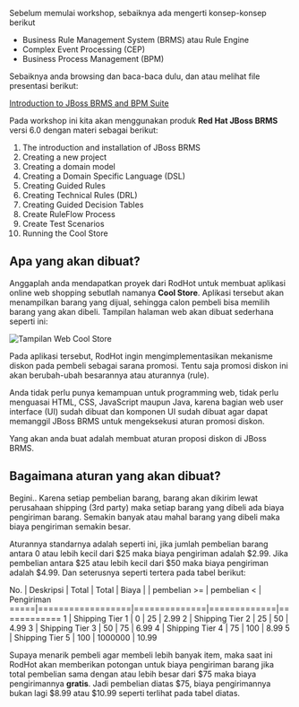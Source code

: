 Sebelum memulai workshop, sebaiknya ada mengerti konsep-konsep berikut
 - Business Rule Management System (BRMS) atau Rule Engine
 - Complex Event Processing (CEP)
 - Business Process Management (BPM)

Sebaiknya anda browsing dan baca-baca dulu, dan atau melihat file presentasi berikut:

[Introduction to JBoss BRMS and BPM Suite](http://bpmworkshop-onthe.rhcloud.com/introduction.html#/)

Pada workshop ini kita akan menggunakan produk __Red Hat JBoss BRMS__ versi 6.0 dengan materi sebagai berikut: 

1. The introduction and installation of JBoss BRMS 
2. Creating a new project
3. Creating a domain model
4. Creating a Domain Specific Language (DSL)
5. Creating Guided Rules
6. Creating Technical Rules (DRL)
7. Creating Guided Decision Tables
8. Create RuleFlow Process
9. Create Test Scenarios
10. Running the Cool Store

Apa yang akan dibuat?
---------------------

Anggaplah anda mendapatkan proyek dari RodHot untuk membuat aplikasi online web shopping sebutlah namanya __Cool Store__. 
Aplikasi tersebut akan menampilkan barang yang dijual, sehingga calon pembeli bisa memilih barang yang akan dibeli. 
Tampilan halaman web akan dibuat sederhana seperti ini:

![Tampilan Web Cool Store](http://2.bp.blogspot.com/-X64UDSwHcxo/Ux8rHmJbA-I/AAAAAAAAVOk/Xgn2fRUjbAo/s1600/coolstore-shoppingcart.png)


Pada aplikasi tersebut, RodHot ingin mengimplementasikan mekanisme diskon pada pembeli sebagai sarana promosi. Tentu saja
promosi diskon ini akan berubah-ubah besarannya atau aturannya (rule).

Anda tidak perlu punya kemampuan untuk programming web, tidak perlu menguasai HTML, CSS, JavaScript maupun Java, karena bagian
web user interface (UI) sudah dibuat dan komponen UI sudah dibuat agar dapat memanggil JBoss BRMS untuk mengeksekusi aturan 
promosi diskon.

Yang akan anda buat adalah membuat aturan proposi diskon di JBoss BRMS.

Bagaimana aturan yang akan dibuat?
----------------------------------
Begini..
Karena setiap pembelian barang, barang akan dikirim lewat perusahaan shipping (3rd party) maka setiap barang yang dibeli
ada biaya pengiriman barang. Semakin banyak atau mahal barang yang dibeli maka biaya pengiriman semakin besar.

Aturannya standarnya adalah seperti ini, jika jumlah pembelian barang antara  0 atau lebih kecil dari $25 maka biaya 
pengiriman adalah $2.99. Jika pembelian antara $25 atau lebih kecil dari $50 maka biaya pengiriman adalah $4.99.
Dan seterusnya seperti tertera pada tabel berikut:

No.  | Deskripsi        | Total        | Total       | Biaya 
     |                  | pembelian >= | pembelian < | Pengiriman 
=====|==================|==============|=============|============
1    | Shipping Tier 1  |            0 |         25  |   2.99
2    | Shipping Tier 2  |           25 |         50  |   4.99
3    | Shipping Tier 3  |           50 |         75  |   6.99
4    | Shipping Tier 4  |           75 |        100  |   8.99
5    | Shipping Tier 5  |          100 |    1000000  |  10.99


Supaya menarik pembeli agar membeli lebih banyak item, maka saat ini RodHot akan memberikan potongan untuk biaya pengiriman barang jika total pembelian sama dengan atau lebih besar dari $75 maka biaya pengirimannya __gratis__. Jadi pembelian diatas $75, biaya pengirimannya bukan lagi $8.99 atau $10.99 seperti terlihat pada tabel diatas.








